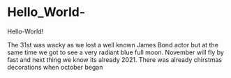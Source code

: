 # Hello_World-
Hello-World!

The 31st was wacky as we lost a well known James Bond actor but at the same time we got to see a very radiant blue full moon.
November will fly by fast and next thing we know its already 2021. 
There was already chirstmas decorations when october began
